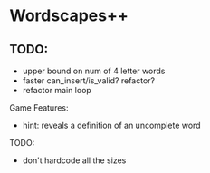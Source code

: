 # Wordscapes++
## TODO:
- upper bound on num of 4 letter words
- faster can_insert/is_valid? refactor?
- refactor main loop


Game Features:
- hint: reveals a definition of an uncomplete word

TODO:
- don't hardcode all the sizes